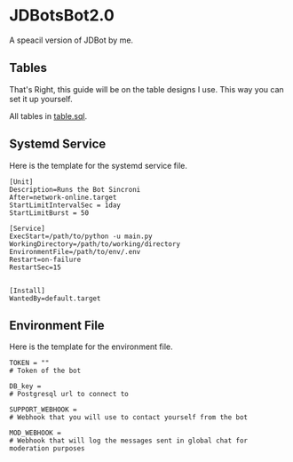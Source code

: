 # JDBotsBot2.0

A speacil version of JDBot by me.


## Tables

That's Right, this guide will be on the table designs I use.
This way you can set it up yourself.

All tables in [table.sql](table.sql).

## Systemd Service
Here is the template for the systemd service file.
```
[Unit]
Description=Runs the Bot Sincroni
After=network-online.target
StartLimitIntervalSec = 1day
StartLimitBurst = 50

[Service]
ExecStart=/path/to/python -u main.py
WorkingDirectory=/path/to/working/directory
EnvironmentFile=/path/to/env/.env
Restart=on-failure
RestartSec=15


[Install]
WantedBy=default.target
```

## Environment File
Here is the template for the environment file.
```env
TOKEN = ""
# Token of the bot

DB_key = 
# Postgresql url to connect to

SUPPORT_WEBHOOK = 
# Webhook that you will use to contact yourself from the bot

MOD_WEBHOOK = 
# Webhook that will log the messages sent in global chat for moderation purposes
```